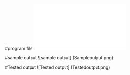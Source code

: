 #program file
![program file](sjf.c)

#sample output
![sample output] (Sampleoutput.png)

#Tested output
![Tested output] (Testedoutput.png)
